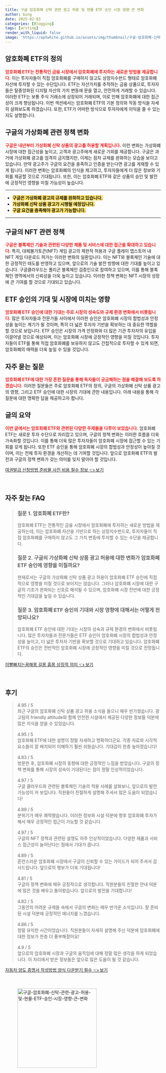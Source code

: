 ```yaml
---
title: 구글 암호화폐 신탁 관련 광고 허용 및 현물 ETF 승인 시장 영향 큰 변화
author: bing
date: 2025-02-03
categories: [Blogging]
tags: [writing]
render_with_liquid: false
image: 'https://aptwhite.github.io/assets/img/thumbnail/구글-암호화폐-신탁-관련-광고-허용-및-현물-ETF-승인-시장-영향-큰-변화.webp'
---
```



<h2 id='암호화폐 ETF 정의'>암호화폐 ETF의 정의</h2>

<p><b><span style="color: #ee2323;">암호화폐 ETF는 전통적인 금융 시장에서 암호화폐에 투자하는 새로운 방법을 제공합니다.</span></b> 이는 투자자들이 직접 암호화폐를 구매하지 않고도 상장지수펀드 형태로 암호화폐 자산에 투자할 수 있는 수단입니다. ETF는 자산가치를 추적하는 금융 상품으로, 투자자들은 탈중앙화된 디지털 자산의 가치 변동에 문을 열고, 안전하게 거래할 수 있습니다. 이러한 ETF는 보통 주식 거래소에 상장되어 거래되며, 이로 인해 암호화폐에 대한 접근성이 크게 향상됩니다. 이번 섹션에서는 암호화폐 ETF의 기본 정의와 작동 방식을 자세히 살펴보도록 하겠습니다. 또한, ETF가 어떠한 방식으로 투자자에게 이익을 줄 수 있는지도 설명합니다.</p>

<h2 id='구글 가상화폐 정책 변화'>구글의 가상화폐 관련 정책 변화</h2>

<p><b><span style="color: #ee2323;">구글은 내년부터 가상화폐 신탁 상품의 광고를 허용할 계획입니다.</span></b> 이런 변화는 가상화폐 시장에 대한 접근성을 높이고, 고객과 광고주에게 새로운 기회를 제공합니다. 구글은 과거에 가상화폐 광고를 엄격히 금지했지만, 이제는 점차 규제를 완화하는 모습을 보이고 있습니다. 만약 광고주가 구글의 요건을 충족하고 인증을 받는다면 광고를 게재할 수 있게 됩니다. 이러한 변화는 암호화폐의 인식을 제고하고, 투자자들에게 더 많은 정보와 기회를 제공할 것으로 기대됩니다. 또한, 이는 암호화폐 ETF와 같은 상품의 승인 및 발전에 긍정적인 영향을 미칠 가능성이 높습니다.</p>

<hr />

<ul>
    <li><b><span style="background-color: #ffe066;">구글은 가상화폐 광고의 규제를 완화하고 있습니다.</span></b></li>
    <li><b><span style="background-color: #ffe066;">가상화폐 신탁 상품 광고가 시행될 예정입니다.</span></b></li>
    <li><b><span style="background-color: #ffe066;">구글 요건을 충족해야 광고가 가능합니다.</span></b></li>
</ul>

<hr />

<h2 id='NFT 관련 정책'>구글의 NFT 관련 정책</h2>

<p><b><span style="color: #ee2323;">구글은 블록체인 기술과 관련된 다양한 제품 및 서비스에 대한 접근을 확대하고 있습니다.</span></b> 특히, 대체불가토큰(NFT) 게임 광고의 제한적 허용과 구글 플레이 앱스토어 내 NFT 게임 다운로드 허가는 이러한 변화의 일환입니다. 이는 NFT와 블록체인 기술에 대한 긍정적인 태도를 반영하고 있으며, 앞으로의 기술 발전 방향에 대한 기대를 높이고 있습니다. 구글클라우드는 폴리곤 블록체인 검증인으로 참여하고 있으며, 이를 통해 블록체인 영역에서의 신뢰성을 더욱 높이고 있습니다. 이러한 정책 변화는 NFT 시장의 성장에 큰 기여를 할 것으로 기대되고 있습니다.</p>

<h2 id='ETF 승인 기대 및 영향'>ETF 승인의 기대 및 시장에 미치는 영향</h2>

<p><b><span style="color: #ee2323;">암호화폐 ETF 승인에 대한 기대는 주로 시장의 성숙도와 규제 환경 변화에서 비롯됩니다.</span></b> 많은 투자자들과 전문가들 사이에서 이러한 승인은 암호화폐 시장의 합법성과 안정성을 높이는 계기가 될 것이며, 특히 더 넓은 투자자 기반을 확보하는 데 중요한 역할을 할 것으로 보입니다. ETF 승인은 시장의 가격 안정화와 더 많은 기관 투자자의 유입을 이끌어낼 것으로 예상되며, 이는 암호화폐 시장에 긍정적인 영향을 미칠 것입니다. 투자자들이 ETF를 통해 직접 암호화폐를 보유하지 않고도 간접적으로 투자할 수 있게 되면, 암호화폐의 매력을 더욱 높일 수 있을 것입니다.</p>

<h2 id='자주 묻는 질문'>자주 묻는 질문</h2>

<p><b><span style="color: #ee2323;">암호화폐 ETF에 대한 가장 흔한 질문을 통해 독자들이 궁금해하는 점을 해결해 보도록 하겠습니다.</span></b> 이러한 질문들은 주로 암호화폐 ETF의 정의, 구글의 가상화폐 신탁 상품 광고의 영향, 그리고 ETF 승인에 대한 시장의 기대에 관한 내용입니다. 아래 내용을 통해 각 질문에 대한 명확한 답을 제공하고자 합니다.</p>

<h2 id='글의 요약'>글의 요약</h2>

<p><b><span style="color: #ee2323;">이번 글에서는 암호화폐 ETF와 관련된 다양한 주제들을 다루어 보았습니다.</span></b> 암호화폐 ETF는 새로운 투자 수단으로 자리잡고 있으며, 구글의 정책 변화는 이러한 흐름을 더욱 가속화할 것입니다. 이를 통해 더욱 많은 투자자들이 암호화폐 시장에 접근할 수 있는 기회를 갖게 됩니다. 또한 ETF 승인을 통해 암호화폐 시장의 합법성과 안정성이 높아질 것이며, 이는 전체 투자 환경을 개선하는 데 기여할 것입니다. 앞으로 암호화폐 ETF의 발전과 구글의 정책 변화가 갖는 의미를 잊지 말아야 할 것입니다.</p>


<p><a class="click-button" title="여권발급 신청방법 준비물 사진 비용 필수 정보" href="https://aptwhite.github.io/posts/%EC%97%AC%EA%B6%8C%EB%B0%9C%EA%B8%89-%EC%8B%A0%EC%B2%AD%EB%B0%A9%EB%B2%95-%EC%A4%80%EB%B9%84%EB%AC%BC-%EC%82%AC%EC%A7%84-%EB%B9%84%EC%9A%A9-%ED%95%84%EC%88%98-%EC%A0%95%EB%B3%B4/" rel="dofollow">여권발급 신청방법 준비물 사진 비용 필수 정보 👈 보기</a></p><br>
<h2 id='자주_찾는_FAQ'>자주 찾는 FAQ</h2>
<div itemscope="" itemtype="https://schema.org/FAQPage"> 
<blockquote> 
<div itemscope="" itemprop="mainEntity" itemtype="https://schema.org/Question"> 
<h3 itemprop="name">질문 1. 암호화폐 ETF란?</h3> 
<div itemscope="" itemprop="acceptedAnswer" itemtype="https://schema.org/Answer"> 
<span itemprop="text"> 
<p>암호화폐 ETF는 전통적인 금융 시장에서 암호화폐에 투자하는 새로운 방법을 제공하는데, 이는 암호화폐 자산을 기반으로 하는 상장지수펀드로, 투자자들이 직접 암호화폐를 구매하지 않고도 그 가치 변동에 투자할 수 있는 수단을 제공합니다.</p> 
</span> 
</div> 
</div> 

<div itemscope="" itemprop="mainEntity" itemtype="https://schema.org/Question"> 
<h3 itemprop="name">질문 2. 구글의 가상화폐 신탁 상품 광고 허용에 대한 변화가 암호화폐 ETF 승인에 영향을 미칠까요?</h3> 
<div itemscope="" itemprop="acceptedAnswer" itemtype="https://schema.org/Answer"> 
<span itemprop="text"> 
<p>현재로서는 구글의 가상화폐 신탁 상품 광고 허용이 암호화폐 ETF 승인에 직접적으로 영향을 미칠 것으로 보이지는 않습니다. 그러나 암호화폐 시장에 대한 구글의 기조가 완화되는 신호로 해석될 수 있으며, 암호화폐 시장 전반에 대한 긍정적인 기대감을 높일 수 있습니다.</p> 
</span> 
</div> 
</div> 

<div itemscope="" itemprop="mainEntity" itemtype="https://schema.org/Question"> 
<h3 itemprop="name">질문 3. 암호화폐 ETF 승인의 기대와 시장 영향에 대해서는 어떻게 전망되나요?</h3> 
<div itemscope="" itemprop="acceptedAnswer" itemtype="https://schema.org/Answer"> 
<span itemprop="text"> 
<p>암호화폐 ETF 승인에 대한 기대는 시장의 성숙과 규제 환경의 변화에서 비롯됩니다. 많은 투자자들과 전문가들은 ETF 승인이 암호화폐 시장의 합법성과 안정성을 높이고, 더 넓은 투자자 기반을 확보할 것으로 기대하고 있습니다. 암호화폐 ETF의 승인은 전반적인 암호화폐 시장에 긍정적인 영향을 미칠 것으로 전망됩니다.</p> 
</span> 
</div> 
</div> 

</blockquote> 
</div>
<p><a class="click-button" title="이빨빠지는꿈해몽 길몽 흉몽 상징적 의미" href="https://aptwhite.github.io/posts/%EC%9D%B4%EB%B9%A8%EB%B9%A0%EC%A7%80%EB%8A%94%EA%BF%88%ED%95%B4%EB%AA%BD-%EA%B8%B8%EB%AA%BD-%ED%9D%89%EB%AA%BD-%EC%83%81%EC%A7%95%EC%A0%81-%EC%9D%98%EB%AF%B8/" rel="dofollow">이빨빠지는꿈해몽 길몽 흉몽 상징적 의미 👈 보기</a></p><br>
<h2 id='후기'>후기</h2>
<div itemscope itemtype="https://schema.org/Product">
  <blockquote>
  <div itemprop="review" itemscope itemtype="https://schema.org/Review">
      <div itemprop="reviewRating" itemscope itemtype="https://schema.org/Rating"> <span itemprop="ratingValue">4.95</span> / <span itemprop="bestRating">5</span> </div>
      <span itemprop="reviewBody">최근 구글의 암호화폐 신탁 상품 광고 허용 소식을 들으니 매우 반가웠습니다. 광고팀의 friendly attitude와 함께 안전한 시설에서 제공된 다양한 정보들 덕분에 많은 지식을 얻을 수 있었습니다.</span>
  </div>
  <br>
  <div itemprop="review" itemscope itemtype="https://schema.org/Review">
      <div itemprop="reviewRating" itemscope itemtype="https://schema.org/Rating"> <span itemprop="ratingValue">4.95</span> / <span itemprop="bestRating">5</span> </div>
      <span itemprop="reviewBody">암호화폐 ETF에 대한 설명이 정말 자세하고 명확하더군요. 각종 자료와 시각적 요소들이 잘 배치되어 이해하기 훨씬 쉬웠습니다. 기대감이 한층 높아졌습니다!</span>
  </div>
  <br>
  <div itemprop="review" itemscope itemtype="https://schema.org/Review">
      <div itemprop="reviewRating" itemscope itemtype="https://schema.org/Rating"> <span itemprop="ratingValue">4.83</span> / <span itemprop="bestRating">5</span> </div>
      <span itemprop="reviewBody">방문한 후, 암호화폐 시장의 동향에 대한 긍정적인 느낌을 받았습니다. 구글의 정책 변화를 통해 시장의 성숙이 기대된다는 점이 정말 인상적이었습니다.</span>
  </div>
  <br>
  <div itemprop="review" itemscope itemtype="https://schema.org/Review">
      <div itemprop="reviewRating" itemscope itemtype="https://schema.org/Rating"> <span itemprop="ratingValue">4.97</span> / <span itemprop="bestRating">5</span> </div>
      <span itemprop="reviewBody">구글 클라우드와 관련된 블록체인 기술의 적용 사례를 살펴보니, 앞으로의 발전 가능성이 커 보입니다. 직원들이 친절하게 설명해 주셔서 많은 도움이 되었습니다!</span>
  </div>
  <br>
  <div itemprop="review" itemscope itemtype="https://schema.org/Review">
      <div itemprop="reviewRating" itemscope itemtype="https://schema.org/Rating"> <span itemprop="ratingValue">4.89</span> / <span itemprop="bestRating">5</span> </div>
      <span itemprop="reviewBody">분위기가 매우 쾌적했습니다. 이러한 정보와 시설 덕분에 향후 암호화폐 투자가해서 매우 긍정적인 접근이 가능할 것 같습니다.</span>
  </div>
  <br>
  <div itemprop="review" itemscope itemtype="https://schema.org/Review">
      <div itemprop="reviewRating" itemscope itemtype="https://schema.org/Rating"> <span itemprop="ratingValue">4.97</span> / <span itemprop="bestRating">5</span> </div>
      <span itemprop="reviewBody">구글의 NFT 정책과 관련된 설명도 아주 인상적이었습니다. 다양한 제품과 서비스 접근성이 늘어난다는 점에서 기대가 큽니다.</span>
  </div>
  <br>
  <div itemprop="review" itemscope itemtype="https://schema.org/Review">
      <div itemprop="reviewRating" itemscope itemtype="https://schema.org/Rating"> <span itemprop="ratingValue">4.89</span> / <span itemprop="bestRating">5</span> </div>
      <span itemprop="reviewBody">혼란스러운 암호화폐 시장에서 구글이 신뢰할 수 있는 가이드가 되어 주셔서 감사드립니다. 앞으로의 행보가 더욱 기대됩니다!</span>
  </div>
  <br>
  <div itemprop="review" itemscope itemtype="https://schema.org/Review">
      <div itemprop="reviewRating" itemscope itemtype="https://schema.org/Rating"> <span itemprop="ratingValue">4.81</span> / <span itemprop="bestRating">5</span> </div>
      <span itemprop="reviewBody">구글의 정책 변화에 매우 긍정적으로 생각합니다. 직원분들의 친절한 안내 덕분에 많은 것을 배우고 돌아왔습니다. 앞으로의 발전을 기대합니다!</span>
  </div>
  <br>
  <div itemprop="review" itemscope itemtype="https://schema.org/Review">
      <div itemprop="reviewRating" itemscope itemtype="https://schema.org/Rating"> <span itemprop="ratingValue">4.82</span> / <span itemprop="bestRating">5</span> </div>
      <span itemprop="reviewBody">그동안의 어려운 규제들 속에서 구글의 변화는 매우 반가운 소식입니다. 잘 준비된 시설 덕분에 긍정적인 에너지를 느꼈습니다.</span>
  </div>
  <br>
  <div itemprop="review" itemscope itemtype="https://schema.org/Review">
      <div itemprop="reviewRating" itemscope itemtype="https://schema.org/Rating"> <span itemprop="ratingValue">4.86</span> / <span itemprop="bestRating">5</span> </div>
      <span itemprop="reviewBody">정말 유익한 시간이었습니다. 직원분들이 자세히 설명해 주신 덕분에 암호화폐에 대한 정보가 한층 더 풍부해졌어요!</span>
  </div>
  <br>
  <div itemprop="review" itemscope itemtype="https://schema.org/Review">
      <div itemprop="reviewRating" itemscope itemtype="https://schema.org/Rating"> <span itemprop="ratingValue">4.9</span> / <span itemprop="bestRating">5</span> </div>
      <span itemprop="reviewBody">앞으로의 암호화폐 시장과 구글의 움직임에 대해 정말 많은 생각을 하게 되었습니다. 이 자리에서 받은 정보들은 앞으로 많은 도움이 될 것 같습니다.</span>
  </div>
  </blockquote>
</div>
<p><a class="click-button" title="자동차 양도 증명서 작성방법 양식 다운받기 필수" href="https://aptwhite.github.io/posts/%EC%9E%90%EB%8F%99%EC%B0%A8-%EC%96%91%EB%8F%84-%EC%A6%9D%EB%AA%85%EC%84%9C-%EC%9E%91%EC%84%B1%EB%B0%A9%EB%B2%95-%EC%96%91%EC%8B%9D-%EB%8B%A4%EC%9A%B4%EB%B0%9B%EA%B8%B0-%ED%95%84%EC%88%98/" rel="dofollow">자동차 양도 증명서 작성방법 양식 다운받기 필수 👈 보기</a></p><br>
<figure class="image"><img src="https://aptwhite.github.io/assets/img/thumbnail/구글-암호화폐-신탁-관련-광고-허용-및-현물-ETF-승인-시장-영향-큰-변화.webp" alt="구글-암호화폐-신탁-관련-광고-허용-및-현물-ETF-승인-시장-영향-큰-변화" width="256" height="256"></figure>